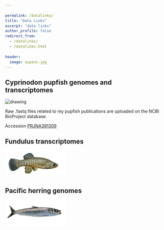 ```yaml
---

permalink: /datalinks/
title: "Data Links"
excerpt: "data links"
author_profile: false
redirect_from: 
  - /datalinks/
  - /datalinks.html

header:
  image: aspens.jpg
---
```




## Cyprinodon pupfish genomes and transcriptomes 
<img src="https://github.com/joemcgirr/joemcgirr.github.io/blob/master/images/marco-01.png?raw=true" alt="drawing" width="180"/>

Raw .fastq files related to my pupfish publications are uploaded on the NCBI BioProject database. 

Accession [PRJNA391309](https://www.ncbi.nlm.nih.gov/bioproject/391309)


## Fundulus transcriptomes
<img src="https://github.com/joemcgirr/joemcgirr.github.io/blob/master/images/grandis-01.png?raw=true" alt="drawing" width="200"/>


## Pacific herring genomes
<img src="https://github.com/joemcgirr/joemcgirr.github.io/blob/master/images/herring-01.png?raw=true" alt="drawing" width="200"/>








